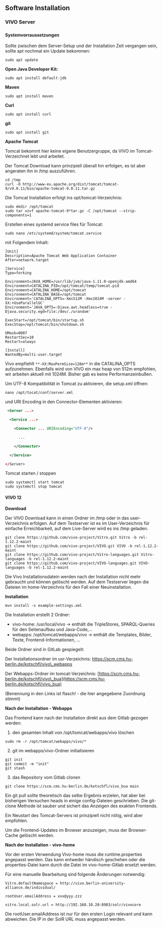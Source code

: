 ## Software Installation

### VIVO Server

#####   

#### **Systemvorraussetzungen**

Sollte zwischen dem Server-Setup und der Installation Zeit vergangen sein, sollte apt nochmal ein Update bekommen:

```shell
sudo apt update
```

**Open Java Developer Kit:**

```shell
sudo apt install default-jdk
```

**Maven**

```shell
sudo apt install maven
```

**Curl**

```shell
sudo apt install curl
```

**git**

```shell
sudo apt install git
```

**Apache Tomcat**

Tomcat bekommt hier keine eigene Benutzergruppe, da VIVO im Tomcat-Verzeichnet lebt und arbeitet.

Der Tomcat Download kann prinzipiell überall hin erfolgen, es ist aber angeraten ihn in /tmp auszuführen.

```shell
cd /tmp
curl -O http://www-eu.apache.org/dist/tomcat/tomcat-9/v9.0.11/bin/apache-tomcat-9.0.11.tar.gz
```

Die Tomcat Installation erfolgt ins opt/tomcat-Verzeichnis:

```shell
sudo mkdir /opt/tomcat
sudo tar xzvf apache-tomcat-9*tar.gz -C /opt/tomcat --strip-components=1
```

Erstellen eines systemd service files für Tomcat:

```shell
sudo nano /etc/systemd/system/tomcat.service
```

mit Folgendem Inhalt:

```text
[Unit]
Description=Apache Tomcat Web Application Container
After=network.target

[Service]
Type=forking

Environment=JAVA_HOME=/usr/lib/jvm/java-1.11.0-openjdk-amd64
Environment=CATALINA_PID=/opt/tomcat/temp/tomcat.pid
Environment=CATALINA_HOME=/opt/tomcat
Environment=CATALINA_BASE=/opt/tomcat
Environment='CATALINA_OPTS=-Xms512M -Xmx1024M -server -XX:+UseParallelGC'
Environment='JAVA_OPTS=-Djava.awt.headless=true -Djava.security.egd=file:/dev/./urandom'

ExecStart=/opt/tomcat/bin/startup.sh
ExecStop=/opt/tomcat/bin/shutdown.sh

UMask=0007
RestartSec=10
Restart=always

[Install]
WantedBy=multi-user.target
```

Vivo empfiehlt `**-XX:MaxPermSize=128m**` in die CATALINA\_OPTS aufzunehmen. Ebenfalls wird von VIVO ein max heap von 512m empfohlen, wir arbeiten aktuell mit 1024M. Bisher gab es keine Performanzeinbußen.

Um UTF-8 Kompatibilität in Tomcat zu aktivieren, die setup.xml öffnen:

```shell
nano /opt/tocat/conf/server.xml
```

und URI Encoding in den Connector-Elementen aktivieren:

```xml
 <Server ...>

  <Service ...>

    <Connector ... URIEncoding="UTF-8"/>

      ...

    </Connector>

  </Service>

</Server> 
```

Tomcat starten / stoppen

```shell
sudo systemctl start tomcat
sudo systemctl stop tomcat
```

#### **VIVO 12**

**Download**

Der VIVO Download kann in einen Ordner im /tmp oder in das user-Verzeichnis erfolgen. Auf dem Testserver ist es im User-Verzeichnis für einfache Erreichbarkeit, auf dem Live-Server wird es ins /tmp geladen.

```shell
git clone https://github.com/vivo-project/Vitro.git Vitro -b rel-1.12.2-maint
git clone https://github.com/vivo-project/VIVO.git VIVO -b rel-1.12.2-maint
git clone https://github.com/vivo-project/Vitro-languages.git Vitro-languages -b rel-1.12.2-maint 
git clone https://github.com/vivo-project/VIVO-languages.git VIVO-languages -b rel-1.12.2-maint 
```

Die Vivo Installationsdatein werden nach der Installation nicht mehr gebraucht und können gelöscht werden. Auf dem Testserver liegen die Dateien im home-Verzeichnis für den Fall einer Neuinstallation.

**Installation**

```shell
mvn install -s example-settings.xml
```

Die Installation erstellt 2 Ordner:

*   vivo-home: /usr/local/vivo -&gt; enthält die TripleStores, SPARQL-Queries für den Seitenaufbau und Java-Code,...
*   webapps: /opt/tomcat/webapps/vivo -&gt; enthält die Templates, Bilder, Texte, Frontend-Informationen, ...

Beide Ordner sind in GitLab gespiegelt:

Der Installationsordner im usr-Verzeichnis: https://scm.cms.hu-berlin.de/kotschfl/vivo\_webapps

Der Webapps-Ordner im tomcat-Verzeichnis: [https://scm.cms.hu-berlin.de/kotschfl/vivo\_bua](https://scm.cms.hu-berlin.de/kotschfl/vivo_bua)

(Benennung in den Links ist flasch! - die hier angegebene Zuordnung stimmt)

**Nach der Installation - Webapps**

Das Frontend kann nach der Installation direkt aus dem Gitlab gezogen werden:

1.  den gesamten Inhalt von /opt/tomcat/webapps/vivo löschen

```shell
sudo rm -r /opt/tomcat/webapps/vivo/*
```

2. git im webapps/vivo-Ordner initialisieren

```shell
git init
git commit -m "init" 
git stash
```

3. das Repository vom Gitlab clonen

```shell
git clone https://scm.cms.hu-berlin.de/kotschfl/vivo_bua main
```

Ein git pull sollte theoretisch das selbe Ergebnis erzielen, hat aber bei bisherigen Versuchen heads in einige config-Dateien geschrieben. Die git-clone Methode ist sauber und sichert das Anzeigen des exakten Frontends.

Ein Neustart des Tomcat-Servers ist prinzipiell nicht nötig, wird aber empfohlen.

Um die Frontend-Updates im Browser anzuzeigen, muss der Browser-Cache gelöscht werden.

**Nach der Installation - vivo-home**

Vor der ersten Verwendung Vivo-home muss die runtime.properties angepasst werden. Das kann entweder händisch geschehen oder die properties-Datei kann durch die Datei im vivo-home-Gitlab ersetzt werden.

Für eine manuelle Bearbeitung sind folgende Änderungen notwendig:

```text
Vitro.defaultNamespace = http://vivo.berlin-university-alliance.de/individual/

rootUser.emailAddress = xxx@yyy.zzz

vitro.local.solr.url = http://192.168.10.20:8983/solr/vivocore
```

Die rootUser.emailAddress ist nur für den ersten Login relevant und kann abweichen.
Die IP in der SolR URL muss angepasst werden. 
